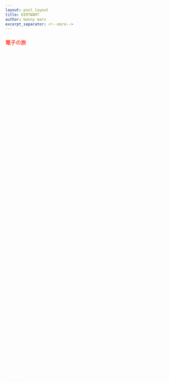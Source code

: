 ```yaml
---
layout: post_layout
title: DIRTWART
author: manny marx
excerpt_separator: <!--more-->
---
```


<div class="container" style="color:#fff">
	<div class="row">
		<div class="col-lg-8" itemscope itemtype="http://schema.org/MusicGroup">
				<h3 style="color:#ff4b33;">電子の旅</h3>
				

				<p>{% if page.author %} • <span itemprop="author" itemscope itemtype="http://schema.org/Person"><span itemprop="name">{{ page.author }}</span></span>{% endif %}</p>
 
				<hr>

				<p><span class="glyphicon glyphicon-time"></span> Posted on {{ page.date | date: "%b %-d, %Y" }}</p>


				

				<img class="img-responsive" src="https://f1.bcbits.com/img/0002645377_100.png" alt="DIRTWART">

				<hr>

				 <!-- Post Content -->
				
                <p><a href="https://dirtwart.bandcamp.com/music"><span itemprop="name">DIRTWART</span></a> has been busy in 2015. With 7 individual releases, DIRTWART will take your eardrums on an electronic voyage.</p>
                <p> 6 of the 7 DIRTWART 2015 works are 2 song releases with  hypnotizing album artwork. <img class="img-responsive" src="https://f1.bcbits.com/img/a2593709105_10.jpg" alt="DIRTWART" height="200px" width="200px" align="right"> <!--more-->His recent releases use samples from 20 / 30 years ago (<em>i.e. the early 90's...yes you're old</em>) and a few from a bit <a href="https://dirtwart.bandcamp.com/track/choo-choo">earlier than that</a>. You will find  yourself often pondering, "What song is this from, again?"</p>
                <p>Even though some of his newer work is sample-heavy, the tracks take on a life of their own so it never becomes a hindrance.
                The effects and instrumentation have a retro 80's feel to them but without the cheesiness; it's all very mature yet still jocund. </p>
                <p>DIRTWART's self-titled first album is the only one of his releases which have vocals. The <a itemprop="url" href="https://en.wikipedia.org/wiki/Starscream">Starscream</a> / robotic vocal effects laid over cheerful melodies work surprisingly well. While I listen to the album, I can't help but feel a sense of melancholy or maybe better way to put it is a sober thoughtfulness. I can definitely see DIRTWART's music being used in a film.</p>

                <p>DIRTWART has a little something for everyone especially for those of us who are always are in search of something new. If you <em>had</em> to attach a genre to it, it would be <a href="https://www.youtube.com/watch?v=PdpP0mXOlWM">Vaporwave</a> but with tracks like "<a href="https://dirtwart.bandcamp.com/track/beware">BEWARE</a>" the label doesn't do DIRTWART justice. I am looking forward to what DIRTWART puts out next and I really hope it has some more of those Starscream vocals on it!</p>

                <p>You can catch more music and contact DIRTWART on <a href="https://dirtwart.bandcamp.com/music">Bandcamp</a> and <a href="
                	https://www.facebook.com/dirtwartmusic">Facebook</a></p>


                <p>Peace</p>
                <p style="text-align:right">mmx</p>
              
                <hr>

                <iframe style="border: 0; width: 350px; height: 470px;" src="https://bandcamp.com/EmbeddedPlayer/album=1061087625/size=large/bgcol=ffffff/linkcol=0687f5/tracklist=false/transparent=true/" seamless><a href="http://dirtwart.bandcamp.com/album/zero-15803">ZERO 15803 by DIRTWART</a></iframe>


        </div>
	</div>
</div>